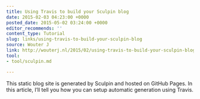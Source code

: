 ```yaml
---
title: Using Travis to build your Sculpin blog
date: 2015-02-03 04:23:00 +0000
posted_date: 2015-05-02 03:24:00 +0000
editor_recommends: ''
content_type: Tutorial
slug: links/using-travis-to-build-your-sculpin-blog
source: Wouter J
link: http://wouterj.nl/2015/02/using-travis-to-build-your-sculpin-blog/
tool:
- tool/sculpin.md

---
```

This static blog site is generated by Sculpin and hosted on GitHub Pages. In this article, I’ll tell you how you can setup automatic generation using Travis.



